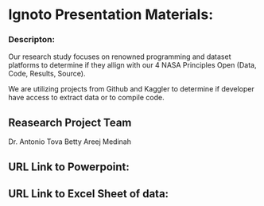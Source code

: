 # Ignoto Presentation Materials: 

### Descripton: 
Our research study focuses on renowned programming and dataset platforms to determine if they allign with our 4 NASA Principles Open (Data, Code, Results, Source). 

We are utilizing projects from Github and Kaggler to determine if developer have access to extract data or to compile code. 

## Reasearch Project Team 
 
Dr. Antonio Tova
Betty 
Areej 
Medinah 

## URL Link to Powerpoint: 

## URL Link to Excel Sheet of data: 

